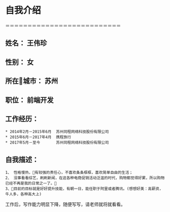 # 自我介绍
＝＝＝＝＝＝＝＝＝＝＝＝＝＝＝＝＝＝＝＝＝＝＝＝＝＝

## 姓名：        王伟珍
## 性别：          女
## 所在城市：      苏州
## 职位：         前端开发

## 工作经历：
    * 2014年2月－2015年6月  苏州同程网络科技股份有限公司
    * 2015年6月－2017年4月  携程旅行
    * 2017年5月－至今       苏州同程网络科技股份有限公司

## 自我描述：

    1、 性格慢热，有较强的责任心，不喜欢条条框框，喜欢简单自由的生活；
    2、 没事看看综艺，刷刷新闻，在这各种电商促销活动泛滥的时代，购物都觉得好累，所以购物已经不再是我的日常之一了。
    3、目前的目标就是好好提升技能，有朝一日，能任职于阿里或者腾讯。(想想好美：高薪资，牛人多，各种高大上)

工作后，写作能力明显下降，随便写写，请老师就将就看看。




    


